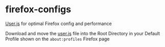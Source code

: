 # firefox-configs

[User.js](user.js) for optimal Firefox config and performance

Download and move the [user.js](user.js) file into the Root Directory in your Default Profile shown on the `about:profiles` Firefox page
